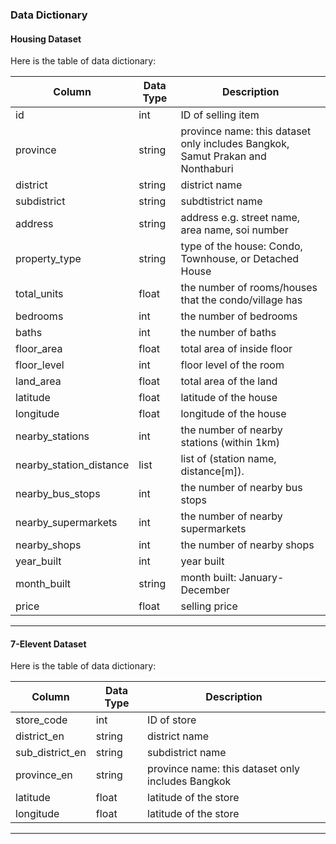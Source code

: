 ### Data Dictionary

#### Housing Dataset

Here is the table of data dictionary:

| Column                    | Data Type     | Description                                                                       |
|---------------------------|---------------|-----------------------------------------------------------------------------------|
| id                        | int           | ID of selling item                                                                |
| province                  | string        | province name: this dataset only includes Bangkok, Samut Prakan and Nonthaburi    |
| district                  | string        | district name                                                                     |
| subdistrict               | string        | subdtistrict name                                                                 |
| address                   | string        | address e.g. street name, area name, soi number                                   |
| property_type             | string        | type of the house: Condo, Townhouse, or Detached House                            |
| total_units               | float         | the number of rooms/houses that the condo/village has                             |
| bedrooms                  | int           | the number of bedrooms                                                            |
| baths                     | int           | the number of baths                                                               |
| floor_area                | float         | total area of inside floor                                                        |
| floor_level               | int           | floor level of the room                                                           |
| land_area                 | float         | total area of the land                                                            |
| latitude                  | float         | latitude of the house                                                             |
| longitude                 | float         | longitude of the house                                                            |
| nearby_stations           | int           | the number of nearby stations (within 1km)                                        |
| nearby_station_distance   | list          | list of (station name, distance[m]).                                              |
| nearby_bus_stops          | int           | the number of nearby bus stops                                                    |
| nearby_supermarkets       | int           | the number of nearby supermarkets                                                 |
| nearby_shops              | int           | the number of nearby shops                                                        |
| year_built                | int           | year built                                                                        |
| month_built               | string        | month built: January-December                                                     |
| price                     | float         | selling price                                                                     |

---

#### 7-Elevent Dataset

Here is the table of data dictionary:

| Column                    | Data Type     | Description                                                                       |
|---------------------------|---------------|-----------------------------------------------------------------------------------|
| store_code                | int           | ID of store                                                                       |
| district_en               | string        | district name                                                                     |
| sub_district_en           | string        | subdistrict name                                                                  |
| province_en               | string        | province name: this dataset only includes Bangkok                                 |
| latitude                  | float         | latitude of the store                                                             |
| longitude                 | float         | latitude of the store                                                             |

---
